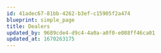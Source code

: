 ```yaml
---
id: 41adec67-81bb-4262-b3ef-c15905f2a474
blueprint: simple_page
title: Dealers
updated_by: 9689cde4-d9c4-4a0a-a0f0-e088ff46ca01
updated_at: 1670263175
---
```

